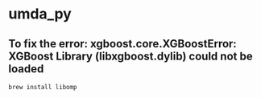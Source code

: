 # umda_py

## To fix the error: xgboost.core.XGBoostError:  XGBoost Library (libxgboost.dylib) could not be loaded

```bash
brew install libomp
```
